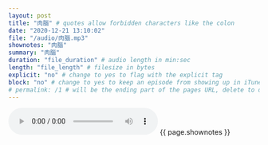```yaml
---
layout: post
title: "肉腦" # quotes allow forbidden characters like the colon
date: "2020-12-21 13:10:02"
file: "/audio/肉腦.mp3"
shownotes: "肉腦"
summary: "肉腦"
duration: "file_duration" # audio length in min:sec
length: "file_length" # filesize in bytes
explicit: "no" # change to yes to flag with the explicit tag
block: "no" # change to yes to keep an episode from showing up in iTunes
# permalink: /1 # will be the ending part of the pages URL, delete to default to the title
---
```


<audio controls>
<source src="{{site.url}}{{site.baseurl}}{{ page.file }}" type="audio/x-mp3">
Your browser does not support the audio element.
</audio>
{{ page.shownotes }}
